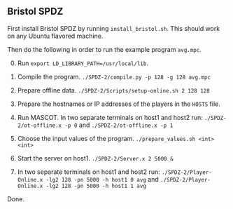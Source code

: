 ## Bristol SPDZ

First install Bristol SPDZ by running `install_bristol.sh`. This should work on any Ubuntu flavored machine.

Then do the following in order to run the example program `avg.mpc`.

0. Run `export LD_LIBRARY_PATH=/usr/local/lib`.

1. Compile the program.
   `./SPDZ-2/compile.py -p 128 -g 128 avg.mpc`

2. Prepare offline data.
   `./SPDZ-2/Scripts/setup-online.sh 2 128 128`

3. Prepare the hostnames or IP addresses of the players in the `HOSTS` file.
   
4. Run MASCOT. In two separate terminals on host1 and host2 run:
   `./SPDZ-2/ot-offline.x -p 0`
   and
   `./SPDZ-2/ot-offline.x -p 1`

5. Choose the input values of the program.
   `./prepare_values.sh <int> <int>`

6. Start the server on host1.
   `./SPDZ-2/Server.x 2 5000 &`

7. In two separate terminals on host1 and host2 run:
   `./SPDZ-2/Player-Online.x -lg2 128 -pn 5000 -h host1 0 avg`
   and
   `./SPDZ-2/Player-Online.x -lg2 128 -pn 5000 -h host1 1 avg`

Done.

